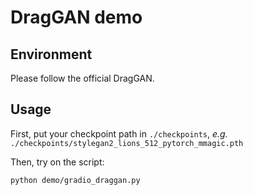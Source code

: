 # DragGAN demo

## Environment

Please follow the official DragGAN.

## Usage

First, put your checkpoint path in `./checkpoints`, *e.g.* `./checkpoints/stylegan2_lions_512_pytorch_mmagic.pth`

Then, try on the script:

```
python demo/gradio_draggan.py
```
